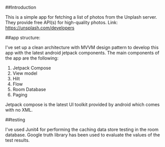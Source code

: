 


##Introduction

This is a simple app for fetching a list of photos from the Unplash server. They provide free API(s) for high-quality photos.
Link: https://unsplash.com/developers

##app structure:

I've set up a clean architecture with MVVM design pattern to develop this app with the latest android jetpack components.
The main components of the app are the following:

1. Jetpack Compose
2. View model
3. Hilt
4. Flow
5. Room Database
6. Paging

Jetpack compose is the latest UI toolkit provided by android which comes with no XML.

##testing

I've used Junit4 for performing the caching data store testing in the room database.
Google truth library has been used to evaluate the values of the test results.

